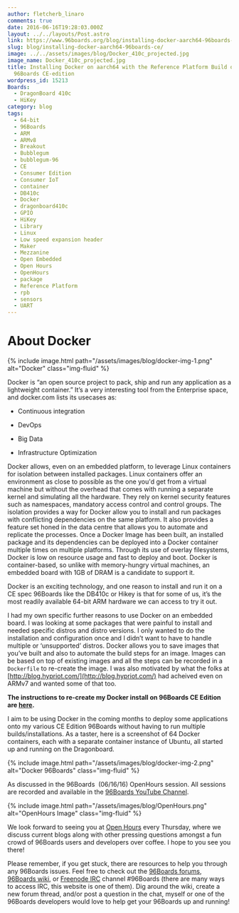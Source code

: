 ```yaml
---
author: fletcherb_linaro
comments: true
date: 2016-06-16T19:28:03.000Z
layout: ../../layouts/Post.astro
link: https://www.96boards.org/blog/installing-docker-aarch64-96boards-ce/
slug: blog/installing-docker-aarch64-96boards-ce/
image: ../../assets/images/blog/Docker_410c_projected.jpg
image_name: Docker_410c_projected.jpg
title: Installing Docker on aarch64 with the Reference Platform Build on a
  96Boards CE-edition
wordpress_id: 15213
Boards:
  - DragonBoard 410c
  - HiKey
category: blog
tags:
  - 64-bit
  - 96Boards
  - ARM
  - ARMv8
  - Breakout
  - Bubblegum
  - bubblegum-96
  - CE
  - Consumer Edition
  - Consumer IoT
  - container
  - DB410c
  - Docker
  - dragonboard410c
  - GPIO
  - HiKey
  - Library
  - Linux
  - Low speed expansion header
  - Maker
  - Mezzanine
  - Open Embedded
  - Open Hours
  - OpenHours
  - package
  - Reference Platform
  - rpb
  - sensors
  - UART
---
```


# About Docker

{% include image.html path="/assets/images/blog/docker-img-1.png" alt="Docker" class="img-fluid" %}

Docker is “an open source project to pack, ship and run any application as a lightweight container.” It’s a very interesting tool from the Enterprise space, and docker.com lists its usecases as:

- Continuous integration

- DevOps

- Big Data

- Infrastructure Optimization

Docker allows, even on an embedded platform, to leverage Linux containers for isolation between installed packages. Linux containers offer an environment as close to possible as the one you'd get from a virtual machine but without the overhead that comes with running a separate kernel and simulating all the hardware. They rely on kernel security features such as namespaces, mandatory access control and control groups. The isolation provides a way for Docker allow you to install and run packages with conflicting dependencies on the same platform. It also provides a feature set honed in the data centre that allows you to automate and replicate the processes. Once a Docker Image has been built, an installed package and its dependencies can be deployed into a Docker container multiple times on multiple platforms. Through its use of overlay filesystems, Docker is low on resource usage and fast to deploy and boot. Docker is container-based, so unlike with memory-hungry virtual machines, an embedded board with 1GB of DRAM is a candidate to support it.

Docker is an exciting technology, and one reason to install and run it on a CE spec 96Boards like the DB410c or Hikey is that for some of us, it’s the most readily available 64-bit ARM hardware we can access to try it out.

I had my own specific further reasons to use Docker on an embedded board. I was looking at some packages that were painful to install and needed specific distros and distro versions. I only wanted to do the installation and configuration once and I didn’t want to have to handle multiple or ‘unsupported’ distros. Docker allows you to save images that you’ve built and also to automate the build steps for an image. Images can be based on top of existing images and all the steps can be recorded in a `Dockerfile` to re-create the image. I was also motivated by what the folks at [http://blog.hypriot.com/](http://blog.hypriot.com/) had acheived even on ARMv7 and wanted some of that too.

**The instructions to re-create my Docker install on 96Boards CE Edition are [here](https://www.96boards.org/documentation/consumer/guides/docker_ce.md.html).**

I aim to be using Docker in the coming months to deploy some applications onto my various CE Edition 96Boards without having to run multiple builds/installations. As a taster, here is a screenshot of 64 Docker containers, each with a separate container instance of Ubuntu, all started up and running on the Dragonboard.

{% include image.html path="/assets/images/blog/docker-img-2.png" alt="Docker 96Boards" class="img-fluid" %}

As discussed in the 96Boards  (06/16/16) OpenHours session. All sessions are recorded and available in the [96Boards YouTube Channel](https://www.youtube.com/playlist?list=PL-NF6S9MM_W1QBjUc2B5Pg502bz7qslxk).

{% include image.html path="/assets/images/blog/OpenHours.png" alt="OpenHours Image" class="img-fluid" %}

We look forward to seeing you at [Open Hours](/) every Thursday, where we discuss current blogs along with other pressing questions amongst a fun crowd of 96Boards users and developers over coffee. I hope to you see you there!

Please remember, if you get stuck, there are resources to help you through any 96Boards issues. Feel free to check out the [96Boards forums](https://discuss.96boards.org/), [96Boards wiki](https://github.com/96boards/documentation/wiki), or [Freenode IRC](https://webchat.freenode.net) channel #96Boards (there are many ways to access IRC, this website is one of them). Dig around the wiki, create a new forum thread, and/or post a question in the chat, myself or one of the 96Boards developers would love to help get your 96Boards up and running!
